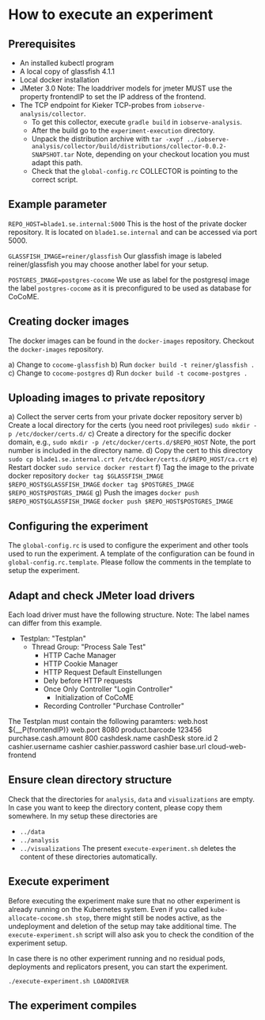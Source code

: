 # How to execute an experiment

## Prerequisites

- An installed kubectl program
- A local copy of glassfish 4.1.1
- Local docker installation
- JMeter 3.0
  Note: The loaddriver models for jmeter MUST use the property
        frontendIP to set the IP address of the frontend.
- The TCP endpoint for Kieker TCP-probes from 
  `iobserve-analysis/collector`.
  - To get this collector, execute `gradle build` in 
    `iobserve-analysis`.
  - After the build go to the `experiment-execution` directory.
  - Unpack the distribution archive with
    `tar -xvpf ../iobserve-analysis/collector/build/distributions/collector-0.0.2-SNAPSHOT.tar`
    Note, depending on your checkout location you must adapt this path.
  - Check that the `global-config.rc` COLLECTOR is pointing to the
    correct script.
    
## Example parameter

`REPO_HOST=blade1.se.internal:5000`
This is the host of the private docker repository. It is located on
`blade1.se.internal` and can be accessed via port 5000.

`GLASSFISH_IMAGE=reiner/glassfish`
Our glassfish image is labeled reiner/glassfish you may choose another
label for your setup.

`POSTGRES_IMAGE=postgres-cocome`
We use as label for the postgresql image the label `postgres-cocome` as
it is preconfigured to be used as database for CoCoME.

## Creating docker images

The docker images can be found in the `docker-images` repository.
Checkout the `docker-images` repository.

a) Change to `cocome-glassfish`
b) Run `docker build -t reiner/glassfish .`
c) Change to `cocome-postgres`
d) Run `docker build -t cocome-postgres .`

## Uploading images to private repository

a) Collect the server certs from your private docker repository server
b) Create a local directory for the certs (you need root privileges)
   `sudo mkdir -p /etc/docker/certs.d/`
c) Create a directory for the specific docker domain, e.g.,
   `sudo mkdir -p /etc/docker/certs.d/$REPO_HOST`
   Note, the port number is included in the directory name.
d) Copy the cert to this directory
   `sudo cp blade1.se.internal.crt /etc/docker/certs.d/$REPO_HOST/ca.crt`
e) Restart docker
   `sudo service docker restart`
f) Tag the image to the private docker repository
   `docker tag $GLASSFISH_IMAGE $REPO_HOST$GLASSFISH_IMAGE`
   `docker tag $POSTGRES_IMAGE $REPO_HOST$POSTGRS_IMAGE`
g) Push the images
   `docker push $REPO_HOST$GLASSFISH_IMAGE`
   `docker push $REPO_HOST$POSTGRES_IMAGE`

## Configuring the experiment

The `global-config.rc` is used to configure the experiment and other
tools used to run the experiment. A template of the configuration can
be found in `global-config.rc.template`. Please follow the comments in
the template to setup the experiment.

## Adapt and check JMeter load drivers

Each load driver must have the following structure. Note: The label
names can differ from this example.
+ Testplan: "Testplan"
  + Thread Group: "Process Sale Test"
    - HTTP Cache Manager
    - HTTP Cookie Manager
    - HTTP Request Default Einstellungen
    - Dely before HTTP requests
    + Once Only Controller "Login Controller"
      - Initialization of CoCoME 
    + Recording Controller "Purchase Controller"

The Testplan must contain the following paramters:
web.host             ${__P(frontendIP)}
web.port             8080
product.barcode      123456
purchase.cash.amount 800
cashdesk.name        cashDesk
store.id             2
cashier.username     cashier
cashier.password     cashier
base.url             cloud-web-frontend

## Ensure clean directory structure

Check that the directories for `analysis`, `data` and `visualizations`
are empty. In case you want to keep the directory content, please copy
them somewhere. In my setup these directories are
- `../data`
- `../analysis`
- `../visualizations`
The present `execute-experiment.sh` deletes the content of these
directories automatically.

## Execute experiment

Before executing the experiment make sure that no other experiment is
already running on the Kubernetes system. Even if you called
`kube-allocate-cocome.sh stop`, there might still be nodes active, as
the undeployment and deletion of the setup may take additional time.
The `execute-experiment.sh` script will also ask you to check the 
condition of the experiment setup.

In case there is no other experiment running and no residual pods, 
deployments and replicators present, you can start the experiment.

`./execute-experiment.sh LOADDRIVER`

## The experiment compiles


